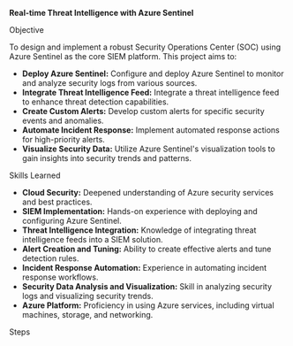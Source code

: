 **Real-time Threat Intelligence with Azure Sentinel** 

Objective

To design and implement a robust Security Operations Center (SOC) using Azure Sentinel as the core SIEM platform. This project aims to: 

* **Deploy Azure Sentinel:** Configure and deploy Azure Sentinel to monitor and analyze security logs from various sources.
* **Integrate Threat Intelligence Feed:** Integrate a threat intelligence feed to enhance threat detection capabilities.
* **Create Custom Alerts:** Develop custom alerts for specific security events and anomalies.
* **Automate Incident Response:** Implement automated response actions for high-priority alerts.
* **Visualize Security Data:** Utilize Azure Sentinel's visualization tools to gain insights into security trends and patterns.

Skills Learned

* **Cloud Security:** Deepened understanding of Azure security services and best practices.
* **SIEM Implementation:** Hands-on experience with deploying and configuring Azure Sentinel.
* **Threat Intelligence Integration:** Knowledge of integrating threat intelligence feeds into a SIEM solution.
* **Alert Creation and Tuning:** Ability to create effective alerts and tune detection rules.
* **Incident Response Automation:** Experience in automating incident response workflows.
* **Security Data Analysis and Visualization:** Skill in analyzing security logs and visualizing security trends.
* **Azure Platform:** Proficiency in using Azure services, including virtual machines, storage, and networking.


Steps

